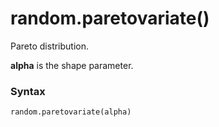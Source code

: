 # random.paretovariate()

Pareto distribution.

**alpha** is the shape parameter.

### Syntax

```python
random.paretovariate(alpha)
```